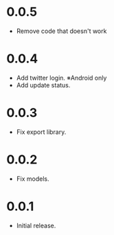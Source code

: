 # 0.0.5
- Remove code that doesn't work

# 0.0.4

- Add twitter login. ※Android only
- Add update status.

# 0.0.3

- Fix export library.

# 0.0.2

- Fix models.

# 0.0.1

- Initial release.